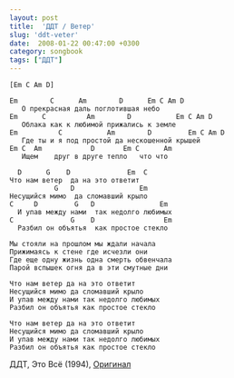 ```yaml
---
layout: post
title:  'ДДТ / Ветер'
slug: 'ddt-veter'
date:  2008-01-22 00:47:00 +0300
category: songbook
tags: ["ДДТ"]
---
```


	[Em C Am D]
	
	Em        C      Am        D      Em C Am D
	   О прекрасная даль поглотившая небо
	Em      C          Am        D           Em C Am D
	   Облака как к любимой прижались к земле
	Em          C           Am        D         Em C Am D
	   Где ты и я под простой да нескошенной крышей
	Em C  Am            D       Em C      Am 
	   Ищем    друг в друге тепло   что что
	
	  D      G    D              Em  C
	Что нам ветер  да на это ответит
			   G   D                Em
	Несущийся мимо  да сломавший крыло
	C     D         G   D                Em
	  И упав между нами  так недолго любимых
	C              G    D                 Em
	  Разбил он объятья  как простое стекло
	
	Мы стояли на прошлом мы ждали начала
	Прижимаясь к стене где исчезли они
	Где еще одну жизнь одна смерть обвенчала
	Парой вспышек огня да в эти смутные дни
	
	Что нам ветер да на это ответит
	Несущийся мимо да сломавший крыло
	И упав между нами так недолго любимых
	Разбил он объятья как простое стекло
	
	Что нам ветер да на это ответит
	Несущийся мимо да сломавший крыло
	И упав между нами так недолго любимых
	Разбил он объятья как простое стекло

ДДТ, Это Всё (1994), [Оригинал](http://ddtworld.spb.ru/dsc/)

